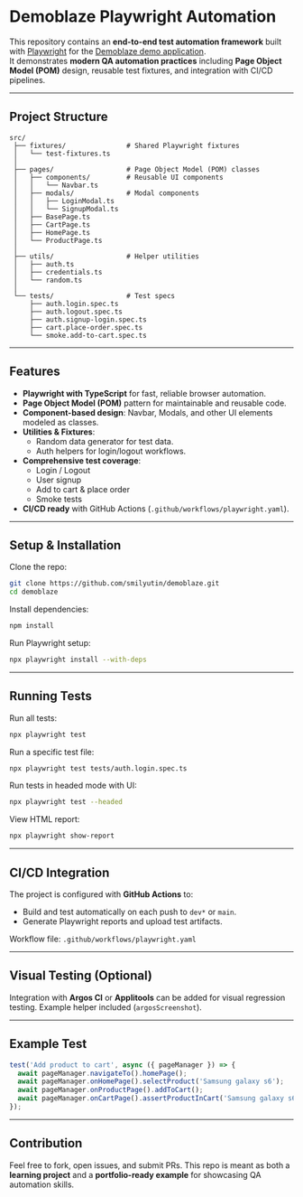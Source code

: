 # Demoblaze Playwright Automation

This repository contains an **end-to-end test automation framework** built with [Playwright](https://playwright.dev/) for the [Demoblaze demo application](https://www.demoblaze.com/).  
It demonstrates **modern QA automation practices** including **Page Object Model (POM)** design, reusable test fixtures, and integration with CI/CD pipelines.

---

## Project Structure

```
src/
 ├── fixtures/               # Shared Playwright fixtures
 │   └── test-fixtures.ts
 │
 ├── pages/                  # Page Object Model (POM) classes
 │   ├── components/         # Reusable UI components
 │   │   └── Navbar.ts
 │   ├── modals/             # Modal components
 │   │   ├── LoginModal.ts
 │   │   └── SignupModal.ts
 │   ├── BasePage.ts
 │   ├── CartPage.ts
 │   ├── HomePage.ts
 │   └── ProductPage.ts
 │
 ├── utils/                  # Helper utilities
 │   ├── auth.ts
 │   ├── credentials.ts
 │   └── random.ts
 │
 └── tests/                  # Test specs
     ├── auth.login.spec.ts
     ├── auth.logout.spec.ts
     ├── auth.signup-login.spec.ts
     ├── cart.place-order.spec.ts
     └── smoke.add-to-cart.spec.ts
```

---

## Features

- **Playwright with TypeScript** for fast, reliable browser automation.
- **Page Object Model (POM)** pattern for maintainable and reusable code.
- **Component-based design**: Navbar, Modals, and other UI elements modeled as classes.
- **Utilities & Fixtures**:
  - Random data generator for test data.
  - Auth helpers for login/logout workflows.
- **Comprehensive test coverage**:
  - Login / Logout
  - User signup
  - Add to cart & place order
  - Smoke tests
- **CI/CD ready** with GitHub Actions (`.github/workflows/playwright.yaml`).

---

## Setup & Installation

Clone the repo:

```bash
git clone https://github.com/smilyutin/demoblaze.git
cd demoblaze
```

Install dependencies:

```bash
npm install
```

Run Playwright setup:

```bash
npx playwright install --with-deps
```

---

## Running Tests

Run all tests:

```bash
npx playwright test
```

Run a specific test file:

```bash
npx playwright test tests/auth.login.spec.ts
```

Run tests in headed mode with UI:

```bash
npx playwright test --headed
```

View HTML report:

```bash
npx playwright show-report
```

---

## CI/CD Integration

The project is configured with **GitHub Actions** to:

- Build and test automatically on each push to `dev*` or `main`.
- Generate Playwright reports and upload test artifacts.

Workflow file: `.github/workflows/playwright.yaml`

---

## Visual Testing (Optional)

Integration with **Argos CI** or **Applitools** can be added for visual regression testing. Example helper included (`argosScreenshot`).

---

## Example Test

```ts
test('Add product to cart', async ({ pageManager }) => {
  await pageManager.navigateTo().homePage();
  await pageManager.onHomePage().selectProduct('Samsung galaxy s6');
  await pageManager.onProductPage().addToCart();
  await pageManager.onCartPage().assertProductInCart('Samsung galaxy s6');
});
```

---

## Contribution

Feel free to fork, open issues, and submit PRs. This repo is meant as both a **learning project** and a **portfolio-ready example** for showcasing QA automation skills.
